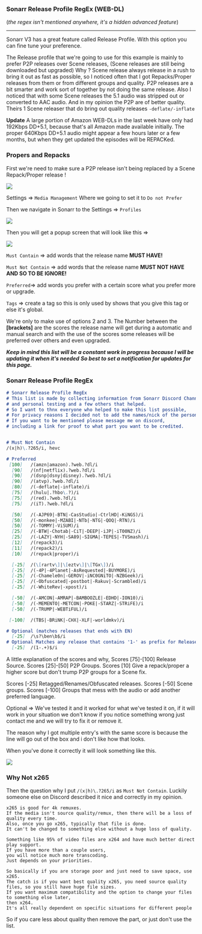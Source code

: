### Sonarr Release Profile RegEx (WEB-DL)

(*the regex isn't mentioned anywhere, it's a hidden advanced feature*)

------

Sonarr V3 has a great feature called Release Profile.
With this option you can fine tune your preference.

The Release profile that we're going to use for this example is mainly to prefer P2P releases over Scene releases, (Scene releases are still being downloaded but upgraded)
Why ?
Scene release always release in a rush to bring it out as fast as possible,
so I noticed  often that I got Repacks/Proper releases from them or from different groups and quality.
P2P releases are a bit smarter and work sort of together by not doing the same release.
Also I noticed that with some Scene releases the 5.1 audio was stripped out or converted to AAC audio.
And in my opinion the P2P are of better quality.
Theirs 1 Scene releaser that do bring out quality releases `-deflate/-inflate` 

**Update**
A large portion of Amazon WEB-DLs in the last week have only had 192Kbps DD+5.1, because that's all Amazon made available initially. 
The proper 640Kbps DD+5.1 audio might appear a few hours later or a few months, but when they get updated the episodes will be REPACKed.

### Propers and Repacks

First we're need to make sure a P2P release isn't being replaced by a Scene Repack/Proper release !

![](images/1571575011671.png)

Settings => `Media Management`
Where we going to set it to `Do not Prefer`



Then we navigate in Sonarr to the Settings =>  `Profiles`

![](images/1571573554399.png)



Then you will get a popup screen that will look like this =>

![](images/1571573834508.png)

`Must Contain` => add words that the release name **MUST HAVE!** 

`Must Not Contain` => add words that the release name **MUST NOT HAVE AND SO TO BE IGNORE!**

`Preferred`=> add words you prefer with a certain score what you prefer more or upgrade.

`Tags` => create a tag so this is only used by shows that you give this tag or else it's global.



We're only to make use of options 2 and 3.
The Number between the **[**brackets**]** are the scores the release name will get during a automatic and manual search and with the use of the scores some releases will be preferred over others and even upgraded.

***Keep in mind this list will be a constant work in progress because I will be updating it when it's needed***
***So best to set a notification for updates for this page.***

### Sonarr Release Profile RegEx

```markdown
# Sonarr Release Profile RegEx
# This list is made by collecting information from Sonarr Discord Channel,
# and personal testing and a few others that helped.
# So I want to thnx everyone who helped to make this list possible,
# For privacy reasons I decided not to add the names/nick of the persons.
# If you want to be mentioned please message me on discord,
# including a link for proof to what part you want to be credited.


# Must Not Contain
/(x|h)\.?265/i, hevc

# Preferred
 [100]   /(amzn|amazon).?web.?dl/i
  [90]   /(nf|netflix).?web.?dl/i
  [90]   /(dsnp|dsny|disney).?web.?dl/i
  [90]   /(atvp).?web.?dl/i
  [80]   /(-deflate|-inflate)/i
  [75]   /(hulu|.?hbo\.?)/i
  [75]   /(red).?web.?dl/i
  [75]   /(iT).?web.?dl/i

  [50]   /(-AJP69|-BTN|-CasStudio|-CtrlHD|-KiNGS)/i
  [50]   /(-monkee|-MZABI|-NTb|-NTG|-QOQ|-RTN)/i
  [50]   /(-TOMMY|-ViSUM)/i
  [25]   /(-BTW|-Chotab|-CiT|-DEEP|-iJP|-iT00NZ)/i
  [25]   /(-LAZY|-NYH|-SA89|-SIGMA|-TEPES|-TVSmash)/i
  [12]   /(repack3)/i
  [11]   /(repack2)/i
  [10]   /(repack|proper)/i

  [-25]  /(\[rartv\]|\[eztv\]|\[TGx\])/i
  [-25]  /(-4P|-4Planet|-AsRequested|-BUYMORE)/i
  [-25]  /(-Chamele0n|-GEROV|-iNC0GNiTO|-NZBGeek)/i
  [-25]  /(-Obfuscated|-postbot|-Rakuv|-Scrambled)/i
  [-25]  /(-WhiteRev|-xpost)/i

  [-50]  /(-AMCON|-AMRAP|-BAMBOOZLE|-EDHD|-ION10)/i
  [-50]  /(-MEMENTO|-METCON|-POKE|-STARZ|-STRiFE)/i
  [-50]  /(-TRUMP|-WEBTiFUL)/i

 [-100]  /(TBS|-BRiNK|-CHX|-XLF|-worldmkv)/i

# Optional (matches releases that ends with EN) 
  [-25]  /\s?\ben\b$/i
# Optional Matches any release that contains '1-' as prefix for Release Groups
  [-25]  /(1-.+)$/i
```

A little explanation of the scores and why,
Scores [75]-[100] Release Source.
Scores [25]-[50] P2P Groups.
Scores [10] Give a repack/proper a higher score but don't trump P2P groups for a Scene fix.

Scores [-25] Retagged/Renames/Obfuscated  releases.
Scores [-50] Scene groups.
Scores [-100] Groups that mess with the audio or add another preferred language.


Optional => We've tested it and it worked for what we've tested it on, if it will work in your situation we don't know if you notice something wrong just contact me and we will try to fix it or remove it.


The reason why I got multiple entry's with the same score is because the line will go out of the box and i don't like how that looks. 

When you've done it correctly it will look something like this.

![](images/1571578196710.png)

### Why Not x265
Then the question why I put `/(x|h)\.?265/i` as `Must Not Contain`.
Luckily someone else on Discord described it nice and correctly in my opinion.

```
x265 is good for 4k remuxes.
If the media isn't source quality/remux, then there will be a loss of quality every time.
Also, once you go x265, typically that file is done.
It can't be changed to something else without a huge loss of quality.

Something like 95% of video files are x264 and have much better direct play support.
If you have more than a couple users,
you will notice much more transcoding.
Just depends on your priorities.

So basically if you are storage poor and just need to save space, use x265.
The catch is if you want best quality x265, you need source quality files, so you still have huge file sizes.
If you want maximum compatibility and the option to change your files to something else later,
then x264.
It's all really dependent on specific situations for different people
```

So if you care less about quality then remove the part,
or just don't use the list. 